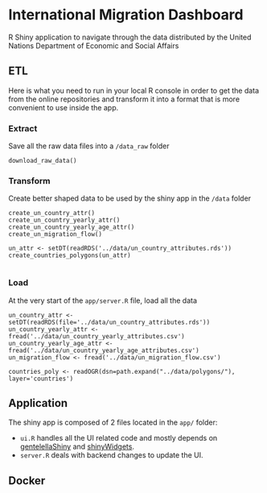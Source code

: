 # International Migration Dashboard

R Shiny application to navigate through the data distributed by the United Nations Department of Economic and Social Affairs

## ETL

Here is what you need to run in your local R console in order to get the data from the online repositories and transform it into a format that is more convenient to use inside the app.

### Extract

Save all the raw data files into a `/data_raw` folder

```{r}
download_raw_data()
```

### Transform

Create better shaped data to be used by the shiny app in the `/data` folder

```{r}
create_un_country_attr()
create_un_country_yearly_attr()
create_un_country_yearly_age_attr()
create_un_migration_flow()

un_attr <- setDT(readRDS('../data/un_country_attributes.rds'))
create_countries_polygons(un_attr)


```

### Load

At the very start of the `app/server.R` file, load all the data

```{r}
un_country_attr <- setDT(readRDS(file='../data/un_country_attributes.rds'))
un_country_yearly_attr <- fread('../data/un_country_yearly_attributes.csv')
un_country_yearly_age_attr <- fread('../data/un_country_yearly_age_attributes.csv')
un_migration_flow <- fread('../data/un_migration_flow.csv')

countries_poly <- readOGR(dsn=path.expand("../data/polygons/"), layer='countries')
```


## Application

The shiny app is composed of 2 files located in the `app/` folder:
* `ui.R` handles all the UI related code and mostly depends on [gentelellaShiny](http://code.markedmondson.me/gentelellaShiny/) and [shinyWidgets](https://dreamrs.github.io/shinyWidgets/index.html).
* `server.R` deals with backend changes to update the UI.

## Docker
